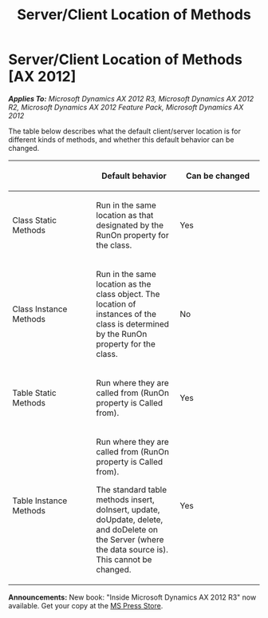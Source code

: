 ﻿---
title: Server/Client Location of Methods
TOCTitle: Server/Client Location of Methods
ms:assetid: fb205120-dd6d-4c97-b90a-f6be9c37f943
ms:mtpsurl: https://msdn.microsoft.com/en-us/library/Aa891949(v=AX.60)
ms:contentKeyID: 35254194
ms.date: 05/18/2015
mtps_version: v=AX.60
---

# Server/Client Location of Methods [AX 2012]


_**Applies To:** Microsoft Dynamics AX 2012 R3, Microsoft Dynamics AX 2012 R2, Microsoft Dynamics AX 2012 Feature Pack, Microsoft Dynamics AX 2012_

The table below describes what the default client/server location is for different kinds of methods, and whether this default behavior can be changed.

<table>
<colgroup>
<col style="width: 33%" />
<col style="width: 33%" />
<col style="width: 33%" />
</colgroup>
<thead>
<tr class="header">
<th><p></p></th>
<th><p>Default behavior</p></th>
<th><p>Can be changed</p></th>
</tr>
</thead>
<tbody>
<tr class="odd">
<td><p>Class Static Methods</p></td>
<td><p>Run in the same location as that designated by the RunOn property for the class.</p></td>
<td><p>Yes</p></td>
</tr>
<tr class="even">
<td><p>Class Instance Methods</p></td>
<td><p>Run in the same location as the class object. The location of instances of the class is determined by the RunOn property for the class.</p></td>
<td><p>No</p></td>
</tr>
<tr class="odd">
<td><p>Table Static Methods</p></td>
<td><p>Run where they are called from (RunOn property is Called from).</p></td>
<td><p>Yes</p></td>
</tr>
<tr class="even">
<td><p>Table Instance Methods</p></td>
<td><p>Run where they are called from (RunOn property is Called from).</p>
<p>The standard table methods insert, doInsert, update, doUpdate, delete, and doDelete on the Server (where the data source is). This cannot be changed.</p></td>
<td><p>Yes</p></td>
</tr>
</tbody>
</table>

  
**Announcements:** New book: "Inside Microsoft Dynamics AX 2012 R3" now available. Get your copy at the [MS Press Store](https://www.microsoftpressstore.com/store/inside-microsoft-dynamics-ax-2012-r3-9780735685109).

